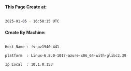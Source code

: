 
   
#### This Page Create at:

```bash

2025-01-05 - 16:58:15 UTC

```

#### Create By Machine:

```bash

Host Name : fv-az1940-441

platform  : Linux-6.8.0-1017-azure-x86_64-with-glibc2.39

Ip Local  : 10.1.0.153

```

